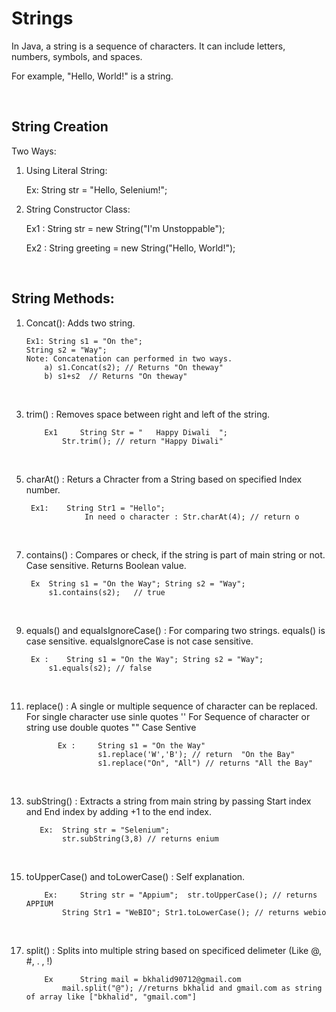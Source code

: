 # Strings

In Java, a string is a sequence of characters. It can include letters, numbers, symbols, and spaces. 

For example, "Hello, World!" is a string.

<br>

##  String Creation

Two Ways:

1) Using Literal String:

   Ex: String str = "Hello, Selenium!";

2) String Constructor Class:

   Ex1 : String str = new String("I'm Unstoppable");

   Ex2 : String greeting = new String("Hello, World!");

<br>

 ## String Methods:

 1) Concat(): Adds two string.
      
		Ex1: String s1 = "On the";
	  	String s2 = "Way";
		Note: Concatenation can performed in two ways.
        	a) s1.Concat(s2); // Returns "On theway"
      		b) s1+s2  // Returns "On theway"
    
 <br>

 3) trim() : Removes space between right and left of the string.

    		Ex1 	String Str = "   Happy Diwali  ";
    			Str.trim(); // return "Happy Diwali"
    
<br>  

5) charAt() : Returs a Chracter from a String based on specified Index number.

   		Ex1: 	String Str1 = "Hello";
                	In need o character : Str.charAt(4); // return o
   
<br>   

7) contains() : Compares or check, if the string is part of main string or not.
   		Case sensitive.
   		Returns Boolean value.
   		
   		Ex 	String s1 = "On the Way"; String s2 = "Way";
   			s1.contains(s2);   // true
   
<br>

9) equals() and equalsIgnoreCase() :  For comparing two strings.
   					equals() is case sensitive.
   					equalsIgnoreCase is not case sensitive.

   		Ex : 	String s1 = "On the Way"; String s2 = "Way";
   			s1.equals(s2); // false
   
<br>   

11) replace() : A single or multiple sequence of character can be replaced.
	       For single character use sinle quotes ''
               For Sequence of character or string use double quotes ""
   	       Case Sentive
   
               Ex : 	String s1 = "On the Way"
                    	s1.replace('W','B'); // return  "On the Bay"
                     	s1.replace("On", "All") // returns "All the Bay"

<br>

13) subString() : Extracts a string from main string by passing Start index and End index by adding +1 to the end index.

	       Ex: 	String str = "Selenium";
    			str.subString(3,8) // returns enium
    
<br>    

15) toUpperCase() and toLowerCase() : Self explanation.

    		Ex:    	String str = "Appium";  str.toUpperCase(); // returns APPIUM
    			String Str1 = "WeBIO"; Str1.toLowerCase(); // returns webio
    
  <br>  

17) split() : Splits into multiple string based on specificed delimeter (Like @, #, . , !)

    		Ex    	String mail = bkhalid90712@gmail.com
    			mail.split("@"); //returns bkhalid and gmail.com as string of array like ["bkhalid", "gmail.com"]

       		
   

		




